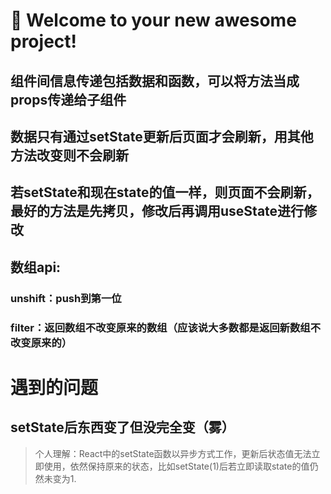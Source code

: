 # 🚀 Welcome to your new awesome project!
## 组件间信息传递包括数据和函数，可以将方法当成props传递给子组件
## 数据只有通过setState更新后页面才会刷新，用其他方法改变则不会刷新
## 若setState和现在state的值一样，则页面不会刷新，最好的方法是先拷贝，修改后再调用useState进行修改
## 数组api:
### unshift：push到第一位
### filter：返回数组不改变原来的数组（应该说大多数都是返回新数组不改变原来的）
# 遇到的问题
## setState后东西变了但没完全变（雾）
> 个人理解：React中的setState函数以异步方式工作，更新后状态值无法立即使用，依然保持原来的状态，比如setState(1)后若立即读取state的值仍然未变为1.